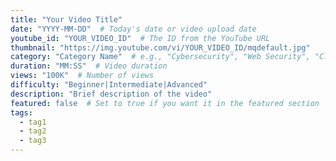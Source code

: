 ```yaml
---
title: "Your Video Title"
date: "YYYY-MM-DD"  # Today's date or video upload date
youtube_id: "YOUR_VIDEO_ID"  # The ID from the YouTube URL
thumbnail: "https://img.youtube.com/vi/YOUR_VIDEO_ID/mqdefault.jpg"
category: "Category Name"  # e.g., "Cybersecurity", "Web Security", "Cloud Security"
duration: "MM:SS"  # Video duration
views: "100K"  # Number of views
difficulty: "Beginner|Intermediate|Advanced"
description: "Brief description of the video"
featured: false  # Set to true if you want it in the featured section
tags:
  - tag1
  - tag2
  - tag3
---
```


<!-- Optional: Add any additional notes or content here --> 